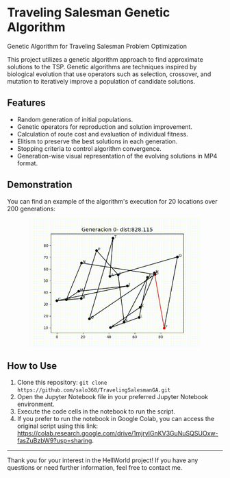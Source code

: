 # Traveling Salesman Genetic Algorithm

Genetic Algorithm for Traveling Salesman Problem Optimization

This project utilizes a genetic algorithm approach to find approximate solutions to the TSP. Genetic algorithms are techniques inspired by biological evolution that use operators such as selection, crossover, and mutation to iteratively improve a population of candidate solutions.

## Features

- Random generation of initial populations.
- Genetic operators for reproduction and solution improvement.
- Calculation of route cost and evaluation of individual fitness.
- Elitism to preserve the best solutions in each generation.
- Stopping criteria to control algorithm convergence.
- Generation-wise visual representation of the evolving solutions in MP4 format.

## Demonstration

You can find an example of the algorithm's execution for 20 locations over 200 generations:

<div align="center">
  <img src="resources/Example.gif" alt="Example">
</div>

## How to Use

1. Clone this repository: `git clone https://github.com/salo368/TravelingSalesmanGA.git`
2. Open the Jupyter Notebook file in your preferred Jupyter Notebook environment.
3. Execute the code cells in the notebook to run the script.
4. If you prefer to run the notebook in Google Colab, you can access the original script using this link: https://colab.research.google.com/drive/1mjryIGnKV3GuNuSQSUOxw-fasZuBzbW9?usp=sharing.

---

Thank you for your interest in the HellWorld project! If you have any questions or need further information, feel free to contact me.

